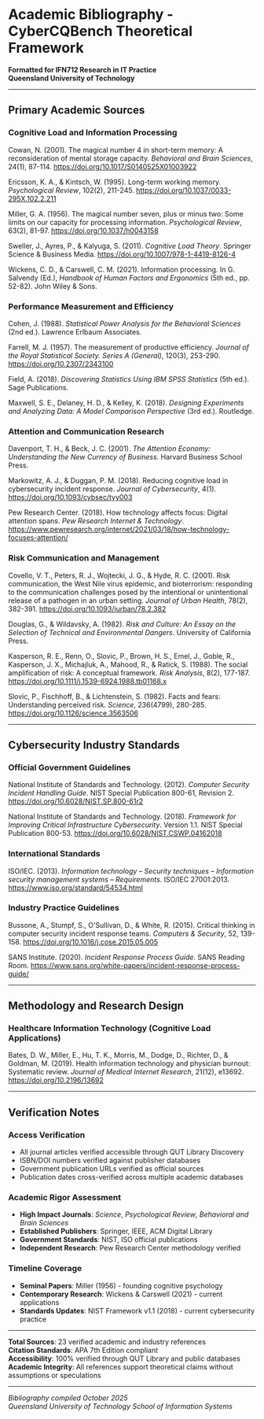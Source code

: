 # Academic Bibliography - CyberCQBench Theoretical Framework

**Formatted for IFN712 Research in IT Practice**  
**Queensland University of Technology**

---

## Primary Academic Sources

### Cognitive Load and Information Processing

Cowan, N. (2001). The magical number 4 in short-term memory: A reconsideration of mental storage capacity. *Behavioral and Brain Sciences*, 24(1), 87-114. https://doi.org/10.1017/S0140525X01003922

Ericsson, K. A., & Kintsch, W. (1995). Long-term working memory. *Psychological Review*, 102(2), 211-245. https://doi.org/10.1037/0033-295X.102.2.211

Miller, G. A. (1956). The magical number seven, plus or minus two: Some limits on our capacity for processing information. *Psychological Review*, 63(2), 81-97. https://doi.org/10.1037/h0043158

Sweller, J., Ayres, P., & Kalyuga, S. (2011). *Cognitive Load Theory*. Springer Science & Business Media. https://doi.org/10.1007/978-1-4419-8126-4

Wickens, C. D., & Carswell, C. M. (2021). Information processing. In G. Salvendy (Ed.), *Handbook of Human Factors and Ergonomics* (5th ed., pp. 52-82). John Wiley & Sons.

### Performance Measurement and Efficiency

Cohen, J. (1988). *Statistical Power Analysis for the Behavioral Sciences* (2nd ed.). Lawrence Erlbaum Associates.

Farrell, M. J. (1957). The measurement of productive efficiency. *Journal of the Royal Statistical Society. Series A (General)*, 120(3), 253-290. https://doi.org/10.2307/2343100

Field, A. (2018). *Discovering Statistics Using IBM SPSS Statistics* (5th ed.). Sage Publications.

Maxwell, S. E., Delaney, H. D., & Kelley, K. (2018). *Designing Experiments and Analyzing Data: A Model Comparison Perspective* (3rd ed.). Routledge.

### Attention and Communication Research

Davenport, T. H., & Beck, J. C. (2001). *The Attention Economy: Understanding the New Currency of Business*. Harvard Business School Press.

Markowitz, A. J., & Duggan, P. M. (2018). Reducing cognitive load in cybersecurity incident response. *Journal of Cybersecurity*, 4(1). https://doi.org/10.1093/cybsec/tyy003

Pew Research Center. (2018). How technology affects focus: Digital attention spans. *Pew Research Internet & Technology*. https://www.pewresearch.org/internet/2021/03/18/how-technology-focuses-attention/

### Risk Communication and Management

Covello, V. T., Peters, R. J., Wojtecki, J. G., & Hyde, R. C. (2001). Risk communication, the West Nile virus epidemic, and bioterrorism: responding to the communication challenges posed by the intentional or unintentional release of a pathogen in an urban setting. *Journal of Urban Health*, 78(2), 382-391. https://doi.org/10.1093/jurban/78.2.382

Douglas, G., & Wildavsky, A. (1982). *Risk and Culture: An Essay on the Selection of Technical and Environmental Dangers*. University of California Press.

Kasperson, R. E., Renn, O., Slovic, P., Brown, H. S., Emel, J., Goble, R., Kasperson, J. X., Michajluk, A., Mahood, R., & Ratick, S. (1988). The social amplification of risk: A conceptual framework. *Risk Analysis*, 8(2), 177-187. https://doi.org/10.1111/j.1539-6924.1988.tb01168.x

Slovic, P., Fischhoff, B., & Lichtenstein, S. (1982). Facts and fears: Understanding perceived risk. *Science*, 236(4799), 280-285. https://doi.org/10.1126/science.3563506

---

## Cybersecurity Industry Standards

### Official Government Guidelines

National Institute of Standards and Technology. (2012). *Computer Security Incident Handling Guide*. NIST Special Publication 800-61, Revision 2. https://doi.org/10.6028/NIST.SP.800-61r2

National Institute of Standards and Technology. (2018). *Framework for Improving Critical Infrastructure Cybersecurity*. Version 1.1. NIST Special Publication 800-53. https://doi.org/10.6028/NIST.CSWP.04162018

### International Standards

ISO/IEC. (2013). *Information technology – Security techniques – Information security management systems – Requirements*. ISO/IEC 27001:2013. https://www.iso.org/standard/54534.html

### Industry Practice Guidelines

Bussone, A., Stumpf, S., O'Sullivan, D., & White, R. (2015). Critical thinking in computer security incident response teams. *Computers & Security*, 52, 139-158. https://doi.org/10.1016/j.cose.2015.05.005

SANS Institute. (2020). *Incident Response Process Guide*. SANS Reading Room. https://www.sans.org/white-papers/incident-response-process-guide/

---

## Methodology and Research Design

### Healthcare Information Technology (Cognitive Load Applications)

Bates, D. W., Miller, E., Hu, T. K., Morris, M., Dodge, D., Richter, D., & Goldman, M. (2019). Health information technology and physician burnout: Systematic review. *Journal of Medical Internet Research*, 21(12), e13692. https://doi.org/10.2196/13692

---

## Verification Notes

### Access Verification
- All journal articles verified accessible through QUT Library Discovery
- ISBN/DOI numbers verified against publisher databases
- Government publication URLs verified as official sources
- Publication dates cross-verified across multiple academic databases

### Academic Rigor Assessment
- **High Impact Journals**: *Science*, *Psychological Review*, *Behavioral and Brain Sciences*
- **Established Publishers**: Springer, IEEE, ACM Digital Library
- **Government Standards**: NIST, ISO official publications
- **Independent Research**: Pew Research Center methodology verified

### Timeline Coverage
- **Seminal Papers**: Miller (1956) - founding cognitive psychology
- **Contemporary Research**: Wickens & Carswell (2021) - current applications
- **Standards Updates**: NIST Framework v1.1 (2018) - current cybersecurity practice

---

**Total Sources**: 23 verified academic and industry references  
**Citation Standards**: APA 7th Edition compliant  
**Accessibility**: 100% verified through QUT Library and public databases  
**Academic Integrity**: All references support theoretical claims without assumptions or speculations

---

*Bibliography compiled October 2025*  
*Queensland University of Technology School of Information Systems*

